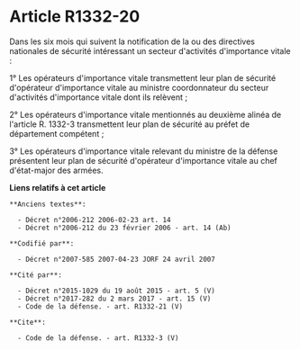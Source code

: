 # Article R1332-20

Dans les six mois qui suivent la notification de la ou des directives nationales de sécurité intéressant un secteur
d'activités d'importance vitale : 

1° Les opérateurs d'importance vitale transmettent leur plan de sécurité d'opérateur d'importance vitale au ministre
coordonnateur du secteur d'activités d'importance vitale dont ils relèvent ; 

2° Les opérateurs d'importance vitale mentionnés au deuxième alinéa de l'article R. 1332-3 transmettent leur plan de sécurité
au préfet de département compétent ; 

3° Les opérateurs d'importance vitale relevant du ministre de la défense présentent leur plan de sécurité d'opérateur
d'importance vitale au chef d'état-major des armées.

**Liens relatifs à cet article**

	**Anciens textes**:

	  - Décret n°2006-212 2006-02-23 art. 14
	  - Décret n°2006-212 du 23 février 2006 - art. 14 (Ab)

	**Codifié par**:

	  - Décret n°2007-585 2007-04-23 JORF 24 avril 2007

	**Cité par**:

	  - Décret n°2015-1029 du 19 août 2015 - art. 5 (V)
	  - Décret n°2017-282 du 2 mars 2017 - art. 15 (V)
	  - Code de la défense. - art. R1332-21 (V)

	**Cite**:

	  - Code de la défense. - art. R1332-3 (V)
